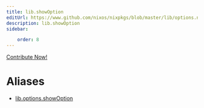 ```yaml
---
title: lib.showOption
editUrl: https://www.github.com/nixos/nixpkgs/blob/master/lib/options.nix#L426C16
description: lib.showOption
sidebar:

    order: 8
---
```


<a href="https://www.github.com/nixos/nixpkgs/blob/master/lib/options.nix#L426C16">Contribute Now!</a>


# Aliases

- [lib.options.showOption](/nix-doc-comments/reference/lib/options/lib-options-showOption)


